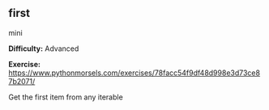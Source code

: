 ## first
mini

**Difficulty:** Advanced

**Exercise:** https://www.pythonmorsels.com/exercises/78facc54f9df48d998e3d73ce87b2071/

Get the first item from any iterable
    